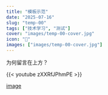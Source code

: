 ```yaml
---
title: "模板示范"
date: "2025-07-16"
slug: "temp-00"
tags: ["技术学习", "测试"]
cover: "images/temp-00-cover.jpg"
icon: "📁"
images: ["images/temp-00-cover.jpg"]
---
```

为何留言在上方？



{{< youtube zXXRfJPhmPE >}}


[image](https://prod-files-secure.s3.us-west-2.amazonaws.com/112d0858-5090-4d34-a606-b75eb8d65fd2/b110fffe-d8dc-4f51-990e-749f6cc413f6/M2U00785.mpg?X-Amz-Algorithm=AWS4-HMAC-SHA256&X-Amz-Content-Sha256=UNSIGNED-PAYLOAD&X-Amz-Credential=ASIAZI2LB4664DEOZ6QS%2F20250724%2Fus-west-2%2Fs3%2Faws4_request&X-Amz-Date=20250724T130223Z&X-Amz-Expires=3600&X-Amz-Security-Token=IQoJb3JpZ2luX2VjEAQaCXVzLXdlc3QtMiJHMEUCIFrUf24kFN5eXdP2pOyzQRQ%2F0O00fcIlWUSgvLsFockkAiEAnALuxa3BXLaFQmXYDEYrlvJ1n%2BZXxPiiAKriAM%2FlIHcq%2FwMILRAAGgw2Mzc0MjMxODM4MDUiDGjLyKHgw%2B54TDyhnyrcAzK%2ByZQINBb6s29lYBFqgH8dZo4JTaRuCK8HCNQqcbGXlTYrDwe4G1GTs6zwLa83mZIIFSJFfTYjziAn9LlVoyMOTlHrI%2FayhXB2XMnq5Sz6y0kv67Dm2b9djn5OWnOPAtsQF6Z0Y1AiVNrGzWlixuIOeT9YVNRKIbOq6SEVnBuqIxLHhxKvAi9jOodIUoiKyGvXheMTSU36SxOXljiSDFdBQv2APv6hfbJODAIAdTVbQm5LijnjKaidpmNRLy8dsC2WqtOZB2HWgV%2BfPc22uyI%2FaoCXV%2BPsGhYGgz5O1NNv18w0vMfX6Yy0vVsjRs0TsLVn7MzZ%2BXGo9y0Il%2FS02jZP%2F0xEEBJh28%2FwnVdHd8LdcqxRbFLwVjEpdT0zTZ6FUu5jkqet4tm%2BSweVLLSoliBwNlXUCVKbksafkH%2BtkytyWFDTTzBPvd8zXSW1IL7vWlctgJMtpQmoxAY0CfBUeQUVmzHvZ4OTJSnQHbiU%2FP6QlAJNxP93VlWFMZ9rDTBVPvgZOch3K2Z1C8t7wvY9QDkUHAO5pWzwjqa8uzGNH3RQgk%2BpbEX4xz%2FaORd7SE6LJgBS5D130EjoEBhOMTU%2B2oyldrqtWm1C5BWxsnm%2BrhibKIx3nhKVSBqtPUWZMNy%2FiMQGOqUBfL1kvHMU5xD9s59RiPFGJBgCEpQAcreax0SLiTswzbBtkTBbZ6D2Qbat85n8e7ZWTRYhQzjuv0rXkR08w71NpteRU2ceDwyl1EBm7OZR4Rrh35yQHeGG2D2PvrDpUVni4JXTBLt42nGB48CG%2F6gOs62Rht1o9YBclxgJXMEYDV1DJ%2BAqbzLJYhVZtdYTQItnB%2Bdi1qQ1AU92tLFFThPYS5DgNj%2FU&X-Amz-Signature=66ba8053c472a86a1cb904f973eed46291d9e2a92c4977b04fd1861797acd110&X-Amz-SignedHeaders=host&x-amz-checksum-mode=ENABLED&x-id=GetObject)

